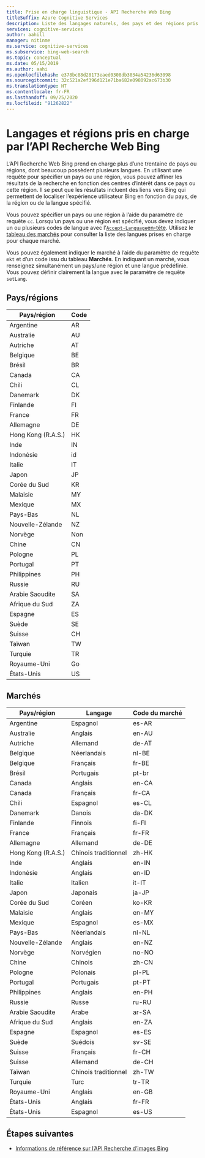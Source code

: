```yaml
---
title: Prise en charge linguistique - API Recherche Web Bing
titleSuffix: Azure Cognitive Services
description: Liste des langages naturels, des pays et des régions pris en charge par l’API Recherche Web Bing.
services: cognitive-services
author: aahill
manager: nitinme
ms.service: cognitive-services
ms.subservice: bing-web-search
ms.topic: conceptual
ms.date: 05/15/2019
ms.author: aahi
ms.openlocfilehash: e378bc88d28173eaed0308db3034a54236d63098
ms.sourcegitcommit: 32c521a2ef396d121e71ba682e098092ac673b30
ms.translationtype: HT
ms.contentlocale: fr-FR
ms.lasthandoff: 09/25/2020
ms.locfileid: "91262822"
---
```

# <a name="language-and-region-support-for-the-bing-web-search-api"></a>Langages et régions pris en charge par l’API Recherche Web Bing

L’API Recherche Web Bing prend en charge plus d’une trentaine de pays ou régions, dont beaucoup possèdent plusieurs langues. En utilisant une requête pour spécifier un pays ou une région, vous pouvez affiner les résultats de la recherche en fonction des centres d’intérêt dans ce pays ou cette région. Il se peut que les résultats incluent des liens vers Bing qui permettent de localiser l’expérience utilisateur Bing en fonction du pays, de la région ou de la langue spécifié.

Vous pouvez spécifier un pays ou une région à l’aide du paramètre de requête `cc`. Lorsqu’un pays ou une région est spécifié, vous devez indiquer un ou plusieurs codes de langue avec l’[`Accept-Language`en-tête](https://docs.microsoft.com/rest/api/cognitiveservices-bingsearch/bing-web-api-v7-reference#headers). Utilisez le [tableau des marchés](#markets) pour consulter la liste des langues prises en charge pour chaque marché.

Vous pouvez également indiquer le marché à l’aide du paramètre de requête `mkt` et d’un code issu du tableau **Marchés**. En indiquant un marché, vous renseignez simultanément un pays/une région et une langue prédéfinie. Vous pouvez définir clairement la langue avec le paramètre de requête `setLang`.

## <a name="countriesregions"></a>Pays/régions

|Pays/région|Code|
|-------|----|
|Argentine|AR|
|Australie|AU|
|Autriche|AT|
|Belgique|BE|
|Brésil|BR|
|Canada|CA|
|Chili|CL|
|Danemark|DK|
|Finlande|FI|
|France|FR|
|Allemagne|DE|
|Hong Kong (R.A.S.)|HK|
|Inde|IN|
|Indonésie|id|
|Italie|IT|
|Japon|JP|
|Corée du Sud|KR|
|Malaisie|MY|
|Mexique|MX|
|Pays-Bas|NL|
|Nouvelle-Zélande|NZ|
|Norvège|Non|
|Chine|CN|
|Pologne|PL|
|Portugal|PT|
|Philippines|PH|
|Russie|RU|
|Arabie Saoudite|SA|
|Afrique du Sud|ZA|
|Espagne|ES|
|Suède|SE|
|Suisse|CH|
|Taïwan|TW|
|Turquie|TR|
|Royaume-Uni|Go|
|États-Unis|US|

## <a name="markets"></a>Marchés

|Pays/région|Langage|Code du marché|
|-------|--------|-----------|
|Argentine|Espagnol|es-AR|
|Australie|Anglais|en-AU|
|Autriche|Allemand|de-AT|
|Belgique|Néerlandais|nl-BE|
|Belgique|Français|fr-BE|
|Brésil|Portugais|pt-br|
|Canada|Anglais|en-CA|
|Canada|Français|fr-CA|
|Chili|Espagnol|es-CL|
|Danemark|Danois|da-DK|
|Finlande|Finnois|fi-FI|
|France|Français|fr-FR|
|Allemagne|Allemand|de-DE|
|Hong Kong (R.A.S.)|Chinois traditionnel|zh-HK|
|Inde|Anglais|en-IN|
|Indonésie|Anglais|en-ID|
|Italie|Italien|it-IT|
|Japon|Japonais|ja-JP|
|Corée du Sud|Coréen|ko-KR|
|Malaisie|Anglais|en-MY|
|Mexique|Espagnol|es-MX|
|Pays-Bas|Néerlandais|nl-NL|
|Nouvelle-Zélande|Anglais|en-NZ|
|Norvège|Norvégien|no-NO|
|Chine|Chinois|zh-CN|
|Pologne|Polonais|pl-PL|
|Portugal|Portugais|pt-PT|
|Philippines|Anglais|en-PH|
|Russie|Russe|ru-RU|
|Arabie Saoudite|Arabe|ar-SA|
|Afrique du Sud|Anglais|en-ZA|
|Espagne|Espagnol|es-ES|
|Suède|Suédois|sv-SE|
|Suisse|Français|fr-CH|
|Suisse|Allemand|de-CH|
|Taïwan|Chinois traditionnel|zh-TW|
|Turquie|Turc|tr-TR|
|Royaume-Uni|Anglais|en-GB|
|États-Unis|Anglais|fr-FR|
|États-Unis|Espagnol|es-US|

## <a name="next-steps"></a>Étapes suivantes

* [Informations de référence sur l’API Recherche d’images Bing](//docs.microsoft.com/rest/api/cognitiveservices/bing-images-api-v7-reference)
